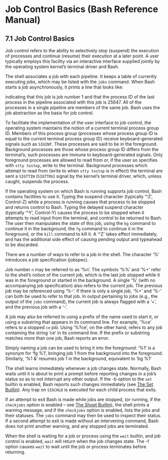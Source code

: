 # Job Control Basics \(Bash Reference Manual\)

## 7.1 Job Control Basics

Job control refers to the ability to selectively stop \(suspend\) the execution of processes and continue \(resume\) their execution at a later point. A user typically employs this facility via an interactive interface supplied jointly by the operating system kernel’s terminal driver and Bash.

The shell associates a job with each pipeline. It keeps a table of currently executing jobs, which may be listed with the `jobs` command. When Bash starts a job asynchronously, it prints a line that looks like:

indicating that this job is job number 1 and that the process ID of the last process in the pipeline associated with this job is 25647. All of the processes in a single pipeline are members of the same job. Bash uses the job abstraction as the basis for job control.

To facilitate the implementation of the user interface to job control, the operating system maintains the notion of a current terminal process group ID. Members of this process group \(processes whose process group ID is equal to the current terminal process group ID\) receive keyboard-generated signals such as `SIGINT`. These processes are said to be in the foreground. Background processes are those whose process group ID differs from the terminal’s; such processes are immune to keyboard-generated signals. Only foreground processes are allowed to read from or, if the user so specifies with `stty tostop`, write to the terminal. Background processes which attempt to read from \(write to when `stty tostop` is in effect\) the terminal are sent a `SIGTTIN` \(`SIGTTOU`\) signal by the kernel’s terminal driver, which, unless caught, suspends the process.

If the operating system on which Bash is running supports job control, Bash contains facilities to use it. Typing the suspend character \(typically ‘^Z’, Control-Z\) while a process is running causes that process to be stopped and returns control to Bash. Typing the delayed suspend character \(typically ‘^Y’, Control-Y\) causes the process to be stopped when it attempts to read input from the terminal, and control to be returned to Bash. The user then manipulates the state of this job, using the `bg` command to continue it in the background, the `fg` command to continue it in the foreground, or the `kill` command to kill it. A ‘^Z’ takes effect immediately, and has the additional side effect of causing pending output and typeahead to be discarded.

There are a number of ways to refer to a job in the shell. The character ‘%’ introduces a job specification \(jobspec\).

Job number `n` may be referred to as ‘%n’. The symbols ‘%%’ and ‘%+’ refer to the shell’s notion of the current job, which is the last job stopped while it was in the foreground or started in the background. A single ‘%’ \(with no accompanying job specification\) also refers to the current job. The previous job may be referenced using ‘%-’. If there is only a single job, ‘%+’ and ‘%-’ can both be used to refer to that job. In output pertaining to jobs \(e.g., the output of the `jobs` command\), the current job is always flagged with a ‘+’, and the previous job with a ‘-’.

A job may also be referred to using a prefix of the name used to start it, or using a substring that appears in its command line. For example, ‘%ce’ refers to a stopped `ce` job. Using ‘%?ce’, on the other hand, refers to any job containing the string ‘ce’ in its command line. If the prefix or substring matches more than one job, Bash reports an error.

Simply naming a job can be used to bring it into the foreground: ‘%1’ is a synonym for ‘fg %1’, bringing job 1 from the background into the foreground. Similarly, ‘%1 &’ resumes job 1 in the background, equivalent to ‘bg %1’

The shell learns immediately whenever a job changes state. Normally, Bash waits until it is about to print a prompt before reporting changes in a job’s status so as to not interrupt any other output. If the -b option to the `set` builtin is enabled, Bash reports such changes immediately \(see [The Set Builtin](the-set-builtin-bash-reference-manual.md#The-Set-Builtin)\). Any trap on `SIGCHLD` is executed for each child process that exits.

If an attempt to exit Bash is made while jobs are stopped, \(or running, if the `checkjobs` option is enabled – see [The Shopt Builtin](the-shopt-builtin-bash-reference-manual.md#The-Shopt-Builtin)\), the shell prints a warning message, and if the `checkjobs` option is enabled, lists the jobs and their statuses. The `jobs` command may then be used to inspect their status. If a second attempt to exit is made without an intervening command, Bash does not print another warning, and any stopped jobs are terminated.

When the shell is waiting for a job or process using the `wait` builtin, and job control is enabled, `wait` will return when the job changes state. The -f option causes `wait` to wait until the job or process terminates before returning.


